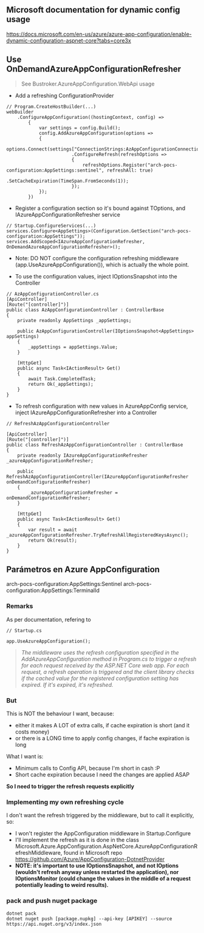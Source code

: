 ## Microsoft documentation for dynamic config usage
https://docs.microsoft.com/en-us/azure/azure-app-configuration/enable-dynamic-configuration-aspnet-core?tabs=core3x

## Use OnDemandAzureAppConfigurationRefresher
>See Bustroker.AzureAppConfiguration.WebApi usage
- Add a refreshing ConfigurationProvider
```
// Program.CreateHostBuilder(...)
webBuilder                        
    .ConfigureAppConfiguration((hostingContext, config) =>
        {
            var settings = config.Build();
            config.AddAzureAppConfiguration(options =>
            {
                options.Connect(settings["ConnectionStrings:AzAppConfigurationConnectionString"])
                        .ConfigureRefresh(refreshOptions =>
                        {
                            refreshOptions.Register("arch-pocs-configuration:AppSettings:sentinel", refreshAll: true)
                                    .SetCacheExpiration(TimeSpan.FromSeconds(1));
                        });
            });
        })
```
- Register a configuration section so it's bound against TOptions, and IAzureAppConfigurationRefresher service
```
// Startup.ConfigureServices(...)
services.Configure<AppSettings>(Configuration.GetSection("arch-pocs-configuration:AppSettings"));
services.AddScoped<IAzureAppConfigurationRefresher, OnDemandAzureAppConfigurationRefresher>();
```

- Note: DO NOT configure the configuration refreshing middleware (app.UseAzureAppConfiguration()), which is actually the whole point.

- To use the configuration values, inject IOptionsSnapshot into the Controller
```
// AzAppConfigurationController.cs
[ApiController]
[Route("[controller]")]
public class AzAppConfigurationController : ControllerBase
{
    private readonly AppSettings _appSettings;

    public AzAppConfigurationController(IOptionsSnapshot<AppSettings> appSettings)
    {
        _appSettings = appSettings.Value;
    }

    [HttpGet]
    public async Task<IActionResult> Get()
    {
        await Task.CompletedTask;
        return Ok(_appSettings);
    }
}
```

- To refresh configuration with new values in AzureAppConfig service, inject IAzureAppConfigurationRefresher into a Controller
```
// RefreshAzAppConfigurationController

[ApiController]
[Route("[controller]")]
public class RefreshAzAppConfigurationController : ControllerBase
{
    private readonly IAzureAppConfigurationRefresher _azureAppConfigurationRefresher;

    public RefreshAzAppConfigurationController(IAzureAppConfigurationRefresher onDemandConfigurationRefresher)
    {
        _azureAppConfigurationRefresher = onDemandConfigurationRefresher;
    }

    [HttpGet]
    public async Task<IActionResult> Get()
    {
        var result = await _azureAppConfigurationRefresher.TryRefreshAllRegisteredKeysAsync();
        return Ok(result);
    }
}
```

## Parámetros en Azure AppConfiguration
arch-pocs-configuration:AppSettings:Sentinel 
arch-pocs-configuration:AppSettings:TerminalId

### Remarks
As per documentation, refering to 
```
// Startup.cs

app.UseAzureAppConfiguration();
```

> _The middleware uses the refresh configuration specified in the AddAzureAppConfiguration method in Program.cs to trigger a refresh for each request received by the ASP.NET Core web app. For each request, a refresh operation is triggered and the client library checks if the cached value for the registered configuration setting has expired. If it's expired, it's refreshed._

### But
This is NOT the behaviour I want, because:
- either it makes A LOT of extra calls, if cache expiration is short (and it costs money)
- or there is a LONG time to apply config changes, if fache expiration is long

What I want is:
- Minimum calls to Config API, because I'm short in cash :P
- Short cache expiration because I need the changes are applied ASAP

**So I need to trigger the refresh requests explicitly**

### Implementing my own refreshing cycle
I don't want the refresh triggered by the middleware, but to call it explicitly, so:
- I won't register the AppConfiguration middleware in Startup.Configure
- I'll implement the refresh as it is done in the class Microsoft.Azure.AppConfiguration.AspNetCore.AzureAppConfigurationRefreshMiddleware, found in Microsoft repo https://github.com/Azure/AppConfiguration-DotnetProvider
- **NOTE: it's important to use IOptionsSnapshot, and not IOptions (wouldn't refresh anyway unless restarted the application), nor IOptionsMonitor (could change the values in the middle of a request potentially leading to weird results).**

### pack and push nuget package
```
dotnet pack
dotnet nuget push [package.nupkg] --api-key [APIKEY] --source https://api.nuget.org/v3/index.json
```